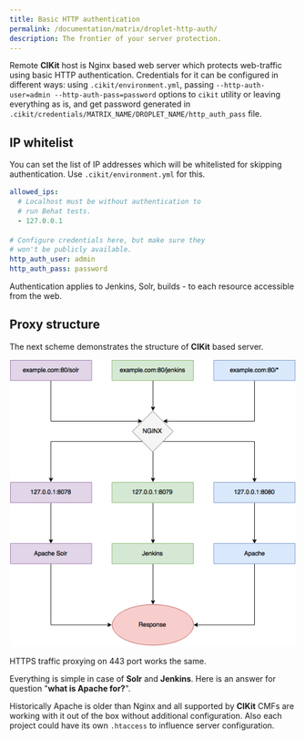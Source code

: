 ```yaml
---
title: Basic HTTP authentication
permalink: /documentation/matrix/droplet-http-auth/
description: The frontier of your server protection.
---
```


Remote **CIKit** host is Nginx based web server which protects web-traffic using basic HTTP authentication. Credentials for it can be configured in different ways: using `.cikit/environment.yml`, passing `--http-auth-user=admin --http-auth-pass=password` options to `cikit` utility or leaving everything as is, and get password generated in `.cikit/credentials/MATRIX_NAME/DROPLET_NAME/http_auth_pass` file.

## IP whitelist

You can set the list of IP addresses which will be whitelisted for skipping authentication. Use `.cikit/environment.yml` for this.

```yml
allowed_ips:
  # Localhost must be without authentication to 
  # run Behat tests.
  - 127.0.0.1

# Configure credentials here, but make sure they 
# won't be publicly available.
http_auth_user: admin
http_auth_pass: password
```

Authentication applies to Jenkins, Solr, builds - to each resource accessible from the web.

## Proxy structure

The next scheme demonstrates the structure of **CIKit** based server.

![Proxy structure](images/proxy-structure.png)

HTTPS traffic proxying on 443 port works the same.

Everything is simple in case of **Solr** and **Jenkins**. Here is an answer for question "**what is Apache for?**".

Historically Apache is older than Nginx and all supported by **CIKit** CMFs are working with it out of the box without additional configuration. Also each project could have its own `.htaccess` to influence server configuration.
